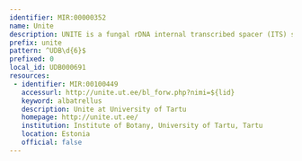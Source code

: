 ```yaml
---
identifier: MIR:00000352
name: Unite
description: UNITE is a fungal rDNA internal transcribed spacer (ITS) sequence database. It focuses on high-quality ITS sequences generated from fruiting bodies collected and identified by experts and deposited in public herbaria. Entries may be supplemented with metadata on describing locality, habitat, soil, climate, and interacting taxa.
prefix: unite
pattern: ^UDB\d{6}$
prefixed: 0
local_id: UDB000691
resources:
 - identifier: MIR:00100449
   accessurl: http://unite.ut.ee/bl_forw.php?nimi=${lid}
   keyword: albatrellus
   description: Unite at University of Tartu
   homepage: http://unite.ut.ee/
   institution: Institute of Botany, University of Tartu, Tartu
   location: Estonia
   official: false
---
```

